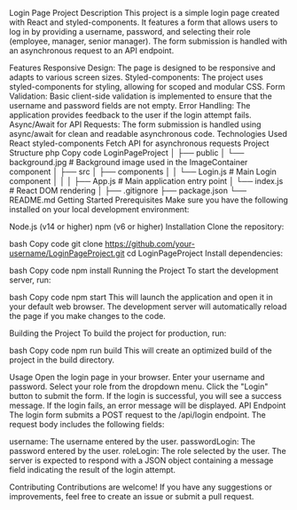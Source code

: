 Login Page Project
Description
This project is a simple login page created with React and styled-components. It features a form that allows users to log in by providing a username, password, and selecting their role (employee, manager, senior manager). The form submission is handled with an asynchronous request to an API endpoint.

Features
Responsive Design: The page is designed to be responsive and adapts to various screen sizes.
Styled-components: The project uses styled-components for styling, allowing for scoped and modular CSS.
Form Validation: Basic client-side validation is implemented to ensure that the username and password fields are not empty.
Error Handling: The application provides feedback to the user if the login attempt fails.
Async/Await for API Requests: The form submission is handled using async/await for clean and readable asynchronous code.
Technologies Used
React
styled-components
Fetch API for asynchronous requests
Project Structure
php
Copy code
LoginPageProject
│
├── public
│   └── background.jpg      # Background image used in the ImageContainer component
│
├── src
│   ├── components
│   │   └── Login.js        # Main Login component
│   │
│   ├── App.js              # Main application entry point
│   └── index.js            # React DOM rendering
│
├── .gitignore
├── package.json
└── README.md
Getting Started
Prerequisites
Make sure you have the following installed on your local development environment:

Node.js (v14 or higher)
npm (v6 or higher)
Installation
Clone the repository:

bash
Copy code
git clone https://github.com/your-username/LoginPageProject.git
cd LoginPageProject
Install dependencies:

bash
Copy code
npm install
Running the Project
To start the development server, run:

bash
Copy code
npm start
This will launch the application and open it in your default web browser. The development server will automatically reload the page if you make changes to the code.

Building the Project
To build the project for production, run:

bash
Copy code
npm run build
This will create an optimized build of the project in the build directory.

Usage
Open the login page in your browser.
Enter your username and password.
Select your role from the dropdown menu.
Click the "Login" button to submit the form.
If the login is successful, you will see a success message. If the login fails, an error message will be displayed.
API Endpoint
The login form submits a POST request to the /api/login endpoint. The request body includes the following fields:

username: The username entered by the user.
passwordLogin: The password entered by the user.
roleLogin: The role selected by the user.
The server is expected to respond with a JSON object containing a message field indicating the result of the login attempt.

Contributing
Contributions are welcome! If you have any suggestions or improvements, feel free to create an issue or submit a pull request.
